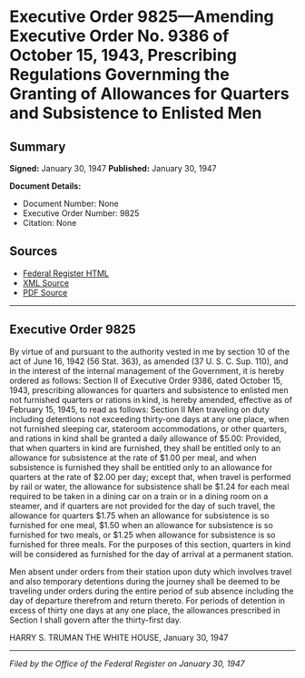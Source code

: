 # Executive Order 9825—Amending Executive Order No. 9386 of October 15, 1943, Prescribing Regulations Governming the Granting of Allowances for Quarters and Subsistence to Enlisted Men

## Summary

**Signed:** January 30, 1947
**Published:** January 30, 1947

**Document Details:**
- Document Number: None
- Executive Order Number: 9825
- Citation: None

## Sources
- [Federal Register HTML](https://www.presidency.ucsb.edu/documents/executive-order-9825-amending-executive-order-no-9386-october-15-1943-prescribing)
- [XML Source](None)
- [PDF Source](None)

---

## Executive Order 9825

By virtue of and pursuant to the authority vested in me by section 10 of the act of June 16, 1942 (56 Stat. 363), as amended (37 U. S. C. Sup. 110), and in the interest of the internal management of the Government, it is hereby ordered as follows:
Section II of Executive Order 9386, dated October 15, 1943, prescribing allowances for quarters and subsistence to enlisted men not furnished quarters or rations in kind, is hereby amended, effective as of February 15, 1945, to read as follows:
Section II
Men traveling on duty including detentions not exceeding thirty-one days at any one place, when not furnished sleeping car, stateroom accommodations, or other quarters, and rations in kind shall be granted a daily allowance of $5.00: Provided, that when quarters in kind are furnished, they shall be entitled only to an allowance for subsistence at the rate of $1.00 per meal, and when subsistence is furnished they shall be entitled only to an allowance for quarters at the rate of $2.00 per day; except that, when travel is performed by rail or water, the allowance for subsistence shall be $1.24 for each meal required to be taken in a dining car on a train or in a dining room on a steamer, and if quarters are not provided for the day of such travel, the allowance for quarters $1.75 when an allowance for subsistence is so furnished for one meal, $1.50 when an allowance for subsistence is so furnished for two meals, or $1.25 when allowance for subsistence is so furnished for three meals. For the purposes of this section, quarters in kind will be considered as furnished for the day of arrival at a permanent station.

Men absent under orders from their station upon duty which involves travel and also temporary detentions during the journey shall be deemed to be traveling under orders during the entire period of sub absence including the day of departure therefrom and return thereto. For periods of detention in excess of thirty one days at any one place, the allowances prescribed in Section I shall govern after the thirty-first day.

HARRY S. TRUMAN
THE WHITE HOUSE,
January 30, 1947

---

*Filed by the Office of the Federal Register on January 30, 1947*

